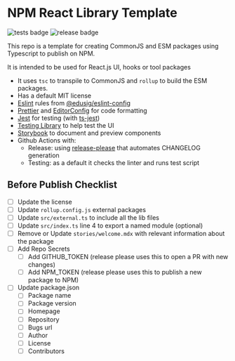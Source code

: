 # NPM React Library Template

![tests badge](https://github.com/edusig/npm-react-lib-template/actions/workflows/tests.yml/badge.svg)
![release badge](https://github.com/edusig/npm-react-lib-template/actions/workflows/release.yml/badge.svg)

This repo is a template for creating CommonJS and ESM packages using Typescript to publish on NPM.

It is intended to be used for React.js UI, hooks or tool packages

- It uses `tsc` to transpile to CommonJS and `rollup` to build the ESM packages.
- Has a default MIT license
- [Eslint](https://eslint.org/) rules from [@edusig/eslint-config](https://github.com/edusig/eslint-config)
- [Prettier](https://prettier.io/) and [EditorConfig](https://editorconfig.org/) for code formatting
- [Jest](https://jestjs.io/) for testing (with [ts-jest](https://kulshekhar.github.io/ts-jest/))
- [Testing Library](https://testing-library.com/) to help test the UI
- [Storybook](https://storybook.js.org/) to document and preview components
- Github Actions with:
  - Release: using [release-please](https://github.com/googleapis/release-please) that automates CHANGELOG generation
  - Testing: as a default it checks the linter and runs test script

## Before Publish Checklist

- [ ] Update the license
- [ ] Update `rollup.config.js` external packages
- [ ] Update `src/external.ts` to include all the lib files
- [ ] Update `src/index.ts` line 4 to export a named module (optional)
- [ ] Remove or Update `stories/welcome.mdx` with relevant information about the package
- [ ] Add Repo Secrets
  - [ ] Add GITHUB_TOKEN (release please uses this to open a PR with new changes)
  - [ ] Add NPM_TOKEN (release please uses this to publish a new package to NPM)
- [ ] Update package.json
  - [ ] Package name
  - [ ] Package version
  - [ ] Homepage
  - [ ] Repository
  - [ ] Bugs url
  - [ ] Author
  - [ ] License
  - [ ] Contributors
